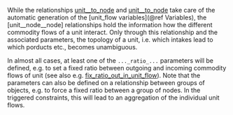 While the relationships [unit\_\_to\_node](@ref) and [unit\_\_to\_node](@ref)
take care of the automatic generation of the [unit\_flow variables](@ref Variables),
the [unit\_\_node\_\_node] relationships hold the information how the different commodity flows
of a unit interact. Only through this relationship and the associated parameters, the topology of a unit, i.e.
which intakes lead to which porducts etc., becomes unambiguous.

In almost all cases, at least one of the `..._ratio_...` parameters will be defined, e.g. to set a fixed ratio between
outgoing and incoming commodity flows of unit (see also e.g. [fix\_ratio\_out\_in\_unit\_flow](@ref)). Note that the parameters can
also be defined on a relationship between groups of objects, e.g. to force a fixed ratio between a group of nodes. In the triggered constraints,
this will lead to an aggregation of the individual unit flows.
